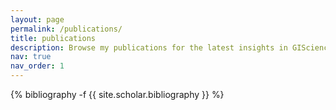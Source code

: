 ```yaml
---
layout: page
permalink: /publications/
title: publications
description: Browse my publications for the latest insights in GIScience 
nav: true
nav_order: 1
---
```

<!-- _pages/publications.md -->
<div class="publications">

{% bibliography -f {{ site.scholar.bibliography }} %}

</div>
